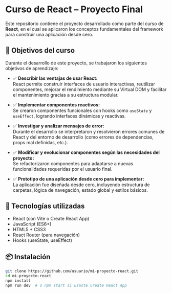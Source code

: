 # Curso de React – Proyecto Final

Este repositorio contiene el proyecto desarrollado como parte del curso de **React**, en el cual se aplicaron los conceptos fundamentales del framework para construir una aplicación desde cero.

## 🧠 Objetivos del curso

Durante el desarrollo de este proyecto, se trabajaron los siguientes objetivos de aprendizaje:

- ✅ **Describir las ventajas de usar React:**  
  React permite construir interfaces de usuario interactivas, reutilizar componentes, mejorar el rendimiento mediante su Virtual DOM y facilitar el mantenimiento gracias a su estructura modular.

- ✅ **Implementar componentes reactivos:**  
  Se crearon componentes funcionales con hooks como `useState` y `useEffect`, logrando interfaces dinámicas y reactivas.

- ✅ **Investigar y analizar mensajes de error:**  
  Durante el desarrollo se interpretaron y resolvieron errores comunes de React y del entorno de desarrollo (como errores de dependencias, props mal definidas, etc.).

- ✅ **Modificar y evolucionar componentes según las necesidades del proyecto:**  
  Se refactorizaron componentes para adaptarse a nuevas funcionalidades requeridas por el usuario final.

- ✅ **Prototipo de una aplicación desde cero para implementar:**  
  La aplicación fue diseñada desde cero, incluyendo estructura de carpetas, lógica de navegación, estado global y estilos básicos.

## 🚀 Tecnologías utilizadas

- React (con Vite o Create React App)
- JavaScript (ES6+)
- HTML5 + CSS3
- React Router (para navegación)
- Hooks (useState, useEffect)

## 📦 Instalación

```bash
git clone https://github.com/usuario/mi-proyecto-react.git
cd mi-proyecto-react
npm install
npm run dev  # o npm start si usaste Create React App

